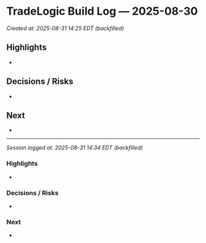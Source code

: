 # TradeLogic Build Log — 2025-08-30
_Created at: 2025-08-31 14:25 EDT (backfilled)_

## Highlights
- 

## Decisions / Risks
- 

## Next
- 

---
_Session logged at: 2025-08-31 14:34 EDT (backfilled)_

### Highlights
- 

### Decisions / Risks
- 

### Next
- 
